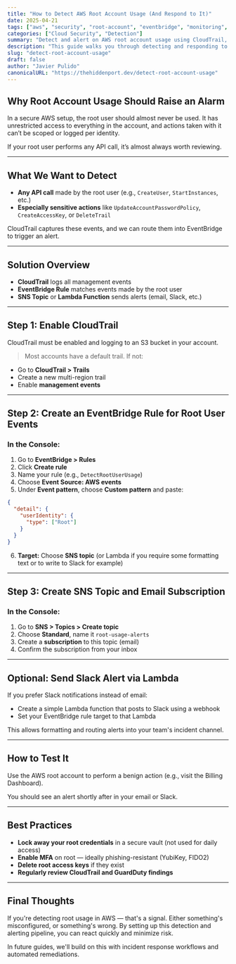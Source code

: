 ```yaml
---
title: "How to Detect AWS Root Account Usage (And Respond to It)"
date: 2025-04-21
tags: ["aws", "security", "root-account", "eventbridge", "monitoring", "sns", "cloudtrail"]
categories: ["Cloud Security", "Detection"]
summary: "Detect and alert on AWS root account usage using CloudTrail, EventBridge, SNS, and optional Slack notifications. Step-by-step setup and Terraform included."
description: "This guide walks you through detecting and responding to AWS root account usage using CloudTrail, EventBridge, SNS, and optionally Lambda or Slack. Includes Terraform examples and AWS Console workflows."
slug: "detect-root-account-usage"
draft: false
author: "Javier Pulido"
canonicalURL: "https://thehiddenport.dev/detect-root-account-usage"
---
```


## Why Root Account Usage Should Raise an Alarm

In a secure AWS setup, the root user should almost never be used. It has unrestricted access to everything in the account, and actions taken with it can’t be scoped or logged per identity.

If your root user performs any API call, it’s almost always worth reviewing.

---

## What We Want to Detect

- **Any API call** made by the root user (e.g., `CreateUser`, `StartInstances`, etc.)
- **Especially sensitive actions** like `UpdateAccountPasswordPolicy`, `CreateAccessKey`, or `DeleteTrail`

CloudTrail captures these events, and we can route them into EventBridge to trigger an alert.

---

## Solution Overview

- **CloudTrail** logs all management events
- **EventBridge Rule** matches events made by the root user
- **SNS Topic** or **Lambda Function** sends alerts (email, Slack, etc.)

---

## Step 1: Enable CloudTrail

CloudTrail must be enabled and logging to an S3 bucket in your account.

> Most accounts have a default trail. If not:
- Go to **CloudTrail > Trails**
- Create a new multi-region trail
- Enable **management events**

---

## Step 2: Create an EventBridge Rule for Root User Events

### In the Console:

1. Go to **EventBridge > Rules**
2. Click **Create rule**
3. Name your rule (e.g., `DetectRootUserUsage`)
4. Choose **Event Source: AWS events**
5. Under **Event pattern**, choose **Custom pattern** and paste:

```json
{
  "detail": {
    "userIdentity": {
      "type": ["Root"]
    }
  }
}
```

6. **Target:** Choose **SNS topic** (or Lambda if you require some formatting text or to write to Slack for example)

---

## Step 3: Create SNS Topic and Email Subscription

### In the Console:

1. Go to **SNS > Topics > Create topic**
2. Choose **Standard**, name it `root-usage-alerts`
3. Create a **subscription** to this topic (email)
4. Confirm the subscription from your inbox

---

## Optional: Send Slack Alert via Lambda

If you prefer Slack notifications instead of email:

- Create a simple Lambda function that posts to Slack using a webhook
- Set your EventBridge rule target to that Lambda

This allows formatting and routing alerts into your team's incident channel.

---

## How to Test It

Use the AWS root account to perform a benign action (e.g., visit the Billing Dashboard).

You should see an alert shortly after in your email or Slack.

---

## Best Practices

- **Lock away your root credentials** in a secure vault (not used for daily access)
- **Enable MFA** on root — ideally phishing-resistant (YubiKey, FIDO2)
- **Delete root access keys** if they exist
- **Regularly review CloudTrail and GuardDuty findings**

---

## Final Thoughts

If you're detecting root usage in AWS — that's a signal. Either something's misconfigured, or something's wrong. By setting up this detection and alerting pipeline, you can react quickly and minimize risk.

In future guides, we'll build on this with incident response workflows and automated remediations.

